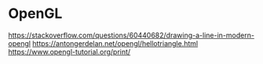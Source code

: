 # OpenGL

https://stackoverflow.com/questions/60440682/drawing-a-line-in-modern-opengl
https://antongerdelan.net/opengl/hellotriangle.html
https://www.opengl-tutorial.org/print/